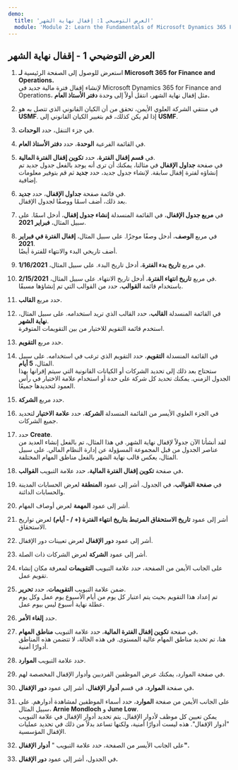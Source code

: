 ```yaml
---
demo:
  title: 'العرض التوضيحي 1: إقفال نهاية الشهر'
  module: 'Module 2: Learn the Fundamentals of Microsoft Dynamics 365 Finance'
---
```


## العرض التوضيحي 1 - إقفال نهاية الشهر

1. استعرض للوصول إلى الصفحة الرئيسية **لـ Microsoft 365 for Finance and Operations.**  
    لإنشاء إقفال فترة مالية جديد في Microsoft Dynamics 365 for Finance and Operations، مثل إقفال نهاية الشهر، انتقل أولاً إلى وحدة **دفتر الأستاذ العام.**

1. في منتقي الشركة العلوي الأيمن، تحقق من أن الكيان القانوني الذي تتصل به هو **USMF**. إذا لم يكن كذلك، قم بتغيير الكيان القانوني إلى **USMF**.

1. في جزء التنقل، حدد **الوحدات**.

1. في القائمة الفرعية **الوحدة**، حدد **دفتر الأستاذ العام**.

1. في **قسم إقفال الفترة**، حدد **تكوين إقفال الفترة المالية**.  
    في صفحة **جداول الإقفال** في مثالنا، يمكنك أن ترى أنه يوجد بالفعل جدول جديد تم إنشاؤه لفترة إقفال سابقة. لإنشاء جدول جديد، حدد **جديد** ثم قم بتوفير معلومات إضافية.

1. في قائمة صفحة **جداول الإقفال**، حدد **جديد**.  
    بعد ذلك، أضف اسمًا ووصفًا لجدول الإقفال.

1. في **مربع جدول الإقفال**، في القائمة المنسدلة **إنشاء جدول إقفال**، أدخل اسمًا. على سبيل المثال، **فبراير 2021**.

1. في مربع **الوصف**، أدخل وصفًا موجزًا. على سبيل المثال، **إقفال الفترة في فبراير 2021**.  
    أضف تاريخي البدء والانتهاء للفترة أيضًا.

1. في مربع **تاريخ بدء الفترة**، أدخل تاريخ البدء. على سبيل المثال، **1/16/2021**.

1. في مربع **تاريخ انتهاء الفترة**، أدخل تاريخ الانتهاء. على سبيل المثال، **2/15/2021**.  
    باستخدام قائمة **القوالب**، حدد من القوالب التي تم إنشاؤها مسبقًا.

1. حدد مربع **القالب**.

1. في القائمة المنسدلة **القالب**، حدد القالب الذي تريد استخدامه. على سبيل المثال، **نهاية الشهر**.  
    استخدم قائمة التقويم للاختيار من بين التقويمات المتوفرة.

1. حدد مربع **التقويم**.

1. في القائمة المنسدلة **التقويم**، حدد التقويم الذي ترغب في استخدامه. على سبيل المثال، **5 أيام**.  
ستحتاج بعد ذلك إلى تحديد الشركات أو الكيانات القانونية التي سيتم إقرانها بهذا الجدول الزمني. يمكنك تحديد كل شركة على حدة أو استخدام علامة الاختيار في رأس العمود لتحديدها جميعًا.

1. حدد مربع **الشركة**.

1. في الجزء العلوي الأيسر من القائمة المنسدلة **الشركة**، حدد **علامة الاختيار** لتحديد جميع الشركات.

1. حدد **Create**.  
    لقد أنشأنا الآن جدولاً لإقفال نهاية الشهر. في هذا المثال، تم بالفعل إنشاء العديد من عناصر الجدول من قبل المجموعة المسؤولة عن إدارة النظام المالي. على سبيل المثال، يعكس قالب نهاية الشهر بالفعل مناطق المهام المختلفة.

1. في صفحة **تكوين إقفال الفترة المالية**، حدد علامة التبويب **القوالب.**

1. في **صفحة القوالب**، في الجدول، أشر إلى عمود **المنطقة** لعرض الحسابات المدينة والحسابات الدائنة.

1. أشر إلى عمود **المهمة** لعرض أوصاف المهام.

1. أشر إلى عمود **تاريخ الاستحقاق المرتبط بتاريخ انتهاء الفترة (+ / - أيام)** لعرض تواريخ الاستحقاق.

1. أشر إلى عمود **دور الإقفال** لعرض تعيينات دور الإقفال.

1. أشر إلى عمود **الشركة** لعرض الشركات ذات الصلة.

1. على الجانب الأيمن من الصفحة، حدد علامة التبويب **التقويمات** لمعرفة مكان إنشاء تقويم عمل.

1. ضمن علامة التبويب **التقويمات**، حدد **تحرير**.  
    تم إعداد هذا التقويم بحيث يتم اعتبار كل يوم من أيام الأسبوع يوم عمل وكل يوم عطلة نهاية أسبوع ليس بيوم عمل.

1. حدد **إلغاء الأمر**.

1. في صفحة **تكوين إقفال الفترة المالية**، حدد علامة التبويب **مناطق المهام.**  
    هنا، تم تحديد مناطق المهام عالية المستوى. في هذه الحالة، لا تتضمن هذه المناطق أدوارًا أمنية.

1. حدد علامة التبويب **الموارد**.

1. في صفحة الموارد، يمكنك عرض الموظفين الفرديين وأدوار الإقفال المخصصة لهم.

1. في صفحة **الموارد**، في قسم **أدوار الإقفال**، أشر إلى عمود **دور الإقفال.**

1. على الجانب الأيمن من صفحة **الموارد**، حدد أسماء الموظفين لمشاهدة أدوارهم. على سبيل المثال، **Arnie Mondloch** و **June Low**.  
    يمكن تعيين كل موظف لأدوار الإقفال. يتم تحديد أدوار الإقفال في علامة التبويب "أدوار الإقفال". هذه ليست أدوارًا أمنية، ولكنها تساعد بدلاً من ذلك في تحديد عمليات الإقفال المؤسسية.

1. على الجانب الأيسر من الصفحة، حدد علامة التبويب " **أدوار الإقفال".**

1. في الجدول، أشر إلى عمود **دور الإقفال.**
